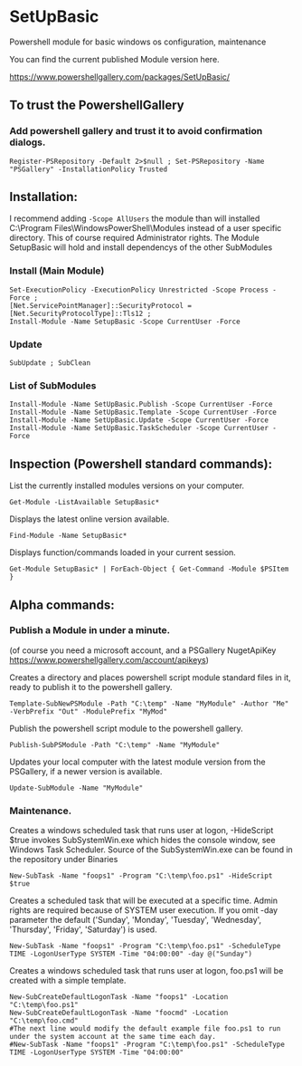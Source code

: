 # SetUpBasic
Powershell module for basic windows os configuration, maintenance

You can find the current published Module version here.

https://www.powershellgallery.com/packages/SetUpBasic/


## To trust the PowershellGallery

### Add powershell gallery and trust it to avoid confirmation dialogs.
```
Register-PSRepository -Default 2>$null ; Set-PSRepository -Name "PSGallery" -InstallationPolicy Trusted
```

## Installation:
I recommend adding `-Scope AllUsers` the module than will installed C:\Program Files\WindowsPowerShell\Modules instead of a user specific directory. This of course required Administrator rights.
The Module SetupBasic will hold and install dependencys of the other SubModules

### Install (Main Module)
```
Set-ExecutionPolicy -ExecutionPolicy Unrestricted -Scope Process -Force ;
[Net.ServicePointManager]::SecurityProtocol = [Net.SecurityProtocolType]::Tls12 ;
Install-Module -Name SetupBasic -Scope CurrentUser -Force
```

### Update
```
SubUpdate ; SubClean
```

### List of SubModules
```
Install-Module -Name SetUpBasic.Publish -Scope CurrentUser -Force
Install-Module -Name SetUpBasic.Template -Scope CurrentUser -Force
Install-Module -Name SetUpBasic.Update -Scope CurrentUser -Force
Install-Module -Name SetUpBasic.TaskScheduler -Scope CurrentUser -Force
```


## Inspection (Powershell standard commands):

List the currently installed modules versions on your computer.
```
Get-Module -ListAvailable SetupBasic*
```

Displays the latest online version available.
```
Find-Module -Name SetupBasic*
```

Displays function/commands loaded in your current session.
```
Get-Module SetupBasic* | ForEach-Object { Get-Command -Module $PSItem }
```

## Alpha commands:

### Publish a Module in under a minute.
(of course you need a microsoft account, and a PSGallery NugetApiKey https://www.powershellgallery.com/account/apikeys)

Creates a directory and places powershell script module standard files in it, ready to publish it to the powershell gallery.
```
Template-SubNewPSModule -Path "C:\temp" -Name "MyModule" -Author "Me" -VerbPrefix "Out" -ModulePrefix "MyMod"
```

Publish the powershell script module to the powershell gallery.
```
Publish-SubPSModule -Path "C:\temp" -Name "MyModule"
```

Updates your local computer with the latest module version from the PSGallery, if a newer version is available.
```
Update-SubModule -Name "MyModule"
```

### Maintenance.

Creates a windows scheduled task that runs user at logon, -HideScript $true invokes SubSystemWin.exe which hides the console window, see Windows Task Scheduler. Source of the SubSystemWin.exe can be found in the repository under Binaries
```
New-SubTask -Name "foops1" -Program "C:\temp\foo.ps1" -HideScript $true
```

Creates a scheduled task that will be executed at a specific time. Admin rights are required because of SYSTEM user execution. If you omit -day parameter the default ('Sunday', 'Monday', 'Tuesday', 'Wednesday', 'Thursday', 'Friday', 'Saturday') is used.
```
New-SubTask -Name "foops1" -Program "C:\temp\foo.ps1" -ScheduleType TIME -LogonUserType SYSTEM -Time "04:00:00" -day @("Sunday")
```

Creates a windows scheduled task that runs user at logon, foo.ps1 will be created with a simple template.
```
New-SubCreateDefaultLogonTask -Name "foops1" -Location "C:\temp\foo.ps1"
New-SubCreateDefaultLogonTask -Name "foocmd" -Location "C:\temp\foo.cmd"
#The next line would modify the default example file foo.ps1 to run under the system account at the same time each day.
#New-SubTask -Name "foops1" -Program "C:\temp\foo.ps1" -ScheduleType TIME -LogonUserType SYSTEM -Time "04:00:00"
```

